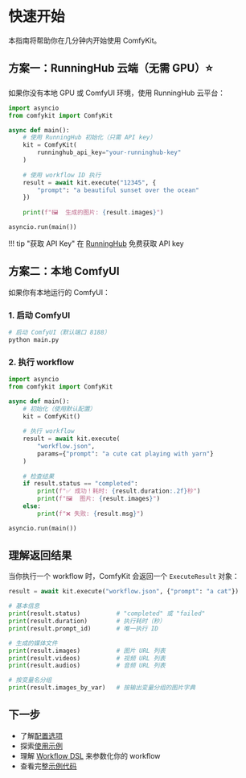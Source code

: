 # 快速开始

本指南将帮助你在几分钟内开始使用 ComfyKit。

## 方案一：RunningHub 云端（无需 GPU）⭐

如果你没有本地 GPU 或 ComfyUI 环境，使用 RunningHub 云平台：

```python
import asyncio
from comfykit import ComfyKit

async def main():
    # 使用 RunningHub 初始化（只需 API key）
    kit = ComfyKit(
        runninghub_api_key="your-runninghub-key"
    )
    
    # 使用 workflow ID 执行
    result = await kit.execute("12345", {
        "prompt": "a beautiful sunset over the ocean"
    })
    
    print(f"🖼️  生成的图片: {result.images}")

asyncio.run(main())
```

!!! tip "获取 API Key"
    在 [RunningHub](https://www.runninghub.ai) 免费获取 API key

## 方案二：本地 ComfyUI

如果你有本地运行的 ComfyUI：

### 1. 启动 ComfyUI

```bash
# 启动 ComfyUI（默认端口 8188）
python main.py
```

### 2. 执行 workflow

```python
import asyncio
from comfykit import ComfyKit

async def main():
    # 初始化（使用默认配置）
    kit = ComfyKit()
    
    # 执行 workflow
    result = await kit.execute(
        "workflow.json",
        params={"prompt": "a cute cat playing with yarn"}
    )
    
    # 检查结果
    if result.status == "completed":
        print(f"✅ 成功！耗时: {result.duration:.2f}秒")
        print(f"🖼️  图片: {result.images}")
    else:
        print(f"❌ 失败: {result.msg}")

asyncio.run(main())
```

## 理解返回结果

当你执行一个 workflow 时，ComfyKit 会返回一个 `ExecuteResult` 对象：

```python
result = await kit.execute("workflow.json", {"prompt": "a cat"})

# 基本信息
print(result.status)          # "completed" 或 "failed"
print(result.duration)        # 执行耗时（秒）
print(result.prompt_id)       # 唯一执行 ID

# 生成的媒体文件
print(result.images)          # 图片 URL 列表
print(result.videos)          # 视频 URL 列表
print(result.audios)          # 音频 URL 列表

# 按变量名分组
print(result.images_by_var)   # 按输出变量分组的图片字典
```

## 下一步

- 了解[配置选项](configuration.md)
- 探索[使用示例](usage/basic.md)
- 理解 [Workflow DSL](dsl/overview.md) 来参数化你的 workflow
- 查看完整[示例代码](examples.md)

